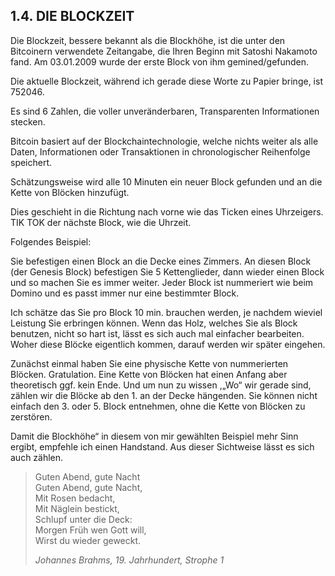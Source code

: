 ## 1.4. DIE BLOCKZEIT

Die Blockzeit, bessere bekannt als die Blockhöhe, ist
die unter den Bitcoinern verwendete Zeitangabe, die
Ihren Beginn mit Satoshi Nakamoto fand. Am 03.01.2009
wurde der erste Block von ihm gemined/gefunden.

Die aktuelle Blockzeit, während ich gerade diese
Worte zu Papier bringe, ist 752046.

Es sind 6 Zahlen, die voller unveränderbaren, Transparenten Informationen stecken.

Bitcoin basiert auf der Blockchaintechnologie,
welche nichts weiter als alle Daten, Informationen
oder Transaktionen in chronologischer Reihenfolge
speichert. 

Schätzungsweise wird alle 10 Minuten ein
neuer Block gefunden und an die Kette von Blöcken
hinzufügt. 

Dies geschieht in die Richtung nach vorne wie das Ticken eines Uhrzeigers. TIK TOK der nächste Block, wie die Uhrzeit.

Folgendes Beispiel:

Sie befestigen einen Block an die Decke eines Zimmers. An diesen Block (der Genesis Block) befestigen Sie 5 Kettenglieder, dann wieder einen Block und so machen Sie es immer weiter. Jeder Block ist nummeriert wie beim Domino und es passt immer nur eine bestimmter Block. 

Ich schätze das Sie pro Block 10 min. brauchen werden, je nachdem wieviel Leistung Sie erbringen können. Wenn das Holz,
welches Sie als Block benutzen, nicht so hart ist, lässt
es sich auch mal einfacher bearbeiten. Woher diese Blöcke eigentlich kommen, darauf werden wir später
eingehen.

Zunächst einmal haben Sie eine physische Kette von
nummerierten Blöcken. Gratulation. Eine Kette von Blöcken hat einen Anfang aber theoretisch ggf. kein Ende. Und um nun zu wissen ,„Wo“ wir gerade sind, zählen wir die Blöcke ab den 1. an
der Decke hängenden. Sie können nicht einfach den 3. oder 5. Block entnehmen, ohne die Kette von Blöcken zu
zerstören.

Damit die Blockhöhe“ in diesem von mir gewählten Beispiel mehr Sinn ergibt, empfehle ich einen Handstand. Aus dieser Sichtweise lässt es sich auch zählen.

> Guten Abend, gute Nacht <br>
> Guten Abend, gute Nacht,<br>
> Mit Rosen bedacht,<br>
> Mit Näglein bestickt,<br>
> Schlupf unter die Deck:<br>
> Morgen Früh wen Gott will,<br>
> Wirst du wieder geweckt.
>
> *Johannes Brahms, 19. Jahrhundert, Strophe 1*
